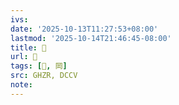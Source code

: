 ```yaml
---
ivs:
date: '2025-10-13T11:27:53+08:00'
lastmod: '2025-10-14T21:46:45-08:00'
title: 󰚚
url: 󰚚
tags: [󰚙, 岡]
src: GHZR, DCCV
note:
---
```

